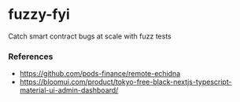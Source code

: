 # fuzzy-fyi

Catch smart contract bugs at scale with fuzz tests

### References

- https://github.com/pods-finance/remote-echidna
- https://bloomui.com/product/tokyo-free-black-nextjs-typescript-material-ui-admin-dashboard/

